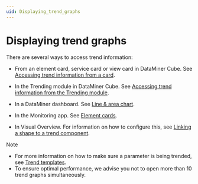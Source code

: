 ```yaml
---
uid: Displaying_trend_graphs
---
```


# Displaying trend graphs

There are several ways to access trend information:

- From an element card, service card or view card in DataMiner Cube. See [Accessing trend information from a card](xref:Accessing_trend_information_from_a_card).

- In the Trending module in DataMiner Cube. See [Accessing trend information from the Trending module](xref:Accessing_trend_information_from_the_Trending_module).

- In a DataMiner dashboard. See [Line & area chart](xref:Charts#line--area-chart).

- In the Monitoring app. See [Element cards](xref:Monitoring_app_card_pane#element-cards).

- In Visual Overview. For information on how to configure this, see [Linking a shape to a trend component](xref:Linking_a_shape_to_a_trend_component).

> [!NOTE]
> - For more information on how to make sure a parameter is being trended, see [Trend templates](xref:Trend_templates).
> - To ensure optimal performance, we advise you not to open more than 10 trend graphs simultaneously.
